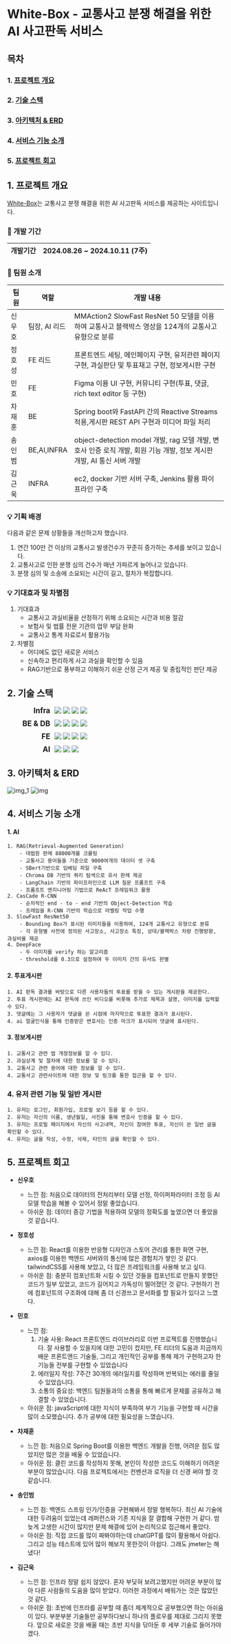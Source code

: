 
# White-Box - 교통사고 분쟁 해결을 위한 AI 사고판독 서비스

## 목차
### 1. [프로젝트 개요](#1-프로젝트-개요)
### 2. [기술 스택](#2-기술-스택)
### 3. [아키텍처 & ERD](#3-아키텍처--erd)
### 4. [서비스 기능 소개](#4-서비스-기능-소개)
### 5. [프로젝트 회고](#5-프로젝트-회고)

## 1. 프로젝트 개요
[White-Box](https://j11a104.p.ssafy.io/)는 교통사고 분쟁 해결을 위한 AI 사고판독 서비스를 제공하는 사이트입니다. 


###  📅 개발 기간
| 개발기간 | 2024.08.26 ~ 2024.10.11 (7주) |
|-|-|

###  👥 팀원 소개
| 팀원   | 역할        | 개발 내용                                                    |
|------|-----------|----------------------------------------------------------|
| 신우호 | 팀장, AI 리드    | MMAction2 SlowFast ResNet 50 모델을 이용하여 교통사고 블랙박스 영상을 124개의 교통사고 유형으로 분류 |
| 정호성 | FE 리드     | 프론트엔드 세팅, 메인페이지 구현, 유저관련 페이지 구현, 과실판단 및 투표재고 구현, 정보게시판 구현 |
| 민  호 | FE | Figma 이용 UI 구현, 커뮤니티 구현(투표, 댓글, rich text editor 등 구현) |
| 차재훈 | BE      | Spring boot와 FastAPI 간의 Reactive Streams 적용,게시판 REST API 구현과 미디어 파일 처리  |
| 송인범 | BE,AI,INFRA | object-detection model 개발, rag 모델 개발, 변호사 인증 로직 개발, 회원 기능 개발, 정보 게시판 개발, AI 통신 서버 개발|
| 김근욱 | INFRA | ec2, docker 기반 서버 구축, Jenkins 활용 파이프라인 구축 |


### 💡 기획 배경
다음과 같은 문제 상황들을 개선하고자 했습니다.

1. 연간 100만 건 이상의 교통사고 발생건수가 꾸준히 증가하는 추세를 보이고 있습니다.
2. 교통사고로 인한 분쟁 심의 건수가 매년 가파르게 늘어나고 있습니다.
3. 분쟁 심의 및 소송에 소요되는 시간이 길고, 절차가 복잡합니다.


### 💡 기대효과 및 차별점
1. 기대효과
    - 교통사고 과실비율을 산정하기 위해 소요되는 시간과 비용 절감
    - 보험사 및 법률 전문 기관의 업무 부담 완화
    - 교통사고 통계 자료로서 활용가능
2. 차별점
    - 어디에도 없던 새로운 서비스
    - 신속하고 편리하게 사고 과실을 확인할 수 있음
    - RAG기반으로 풍부하고 이해하기 쉬운 산정 근거 제공 및 중립적인 판단 제공

## 2. 기술 스택
<div style="display: flex; align-items: center; margin-bottom: 10px;">
  <span style="font-size:17px; font-weight:bold; text-align: right; width: 100px;">Infra</span>
  <div style="text-align: left; flex: 1; padding-left: 10px;">
    <img src="https://img.shields.io/badge/nginx-009639?style=for-the-badge&logo=nginx&logoColor=white">
    <img src="https://img.shields.io/badge/ec2-FF9900?style=for-the-badge&logo=amazon-ec2&logoColor=white">
    <img src="https://img.shields.io/badge/docker-2496ED?style=for-the-badge&logo=docker&logoColor=white">
    <img src="https://img.shields.io/badge/jenkins-D24939?style=for-the-badge&logo=jenkins&logoColor=white">
  </div>
</div>

<div style="display: flex; align-items: center; margin-bottom: 10px;">
  <span style="font-size:17px; font-weight:bold; text-align: right; width: 100px;">BE & DB</span>
  <div style="text-align: left; flex: 1; padding-left: 10px;">
    <img src="https://img.shields.io/badge/spring-6DB33F?style=for-the-badge&logo=spring&logoColor=white"> 
    <img src="https://img.shields.io/badge/springsecurity-6DB33F?style=for-the-badge&logo=springsecurity&logoColor=white">
    <img src="https://img.shields.io/badge/fastapi-009688?style=for-the-badge&logo=fastapi&logoColor=white">
    <img src="https://img.shields.io/badge/mysql-4479A1?style=for-the-badge&logo=mysql&logoColor=white">
  </div>
</div>

<div style="display: flex; align-items: center; margin-bottom: 10px;">
  <span style="font-size:17px; font-weight:bold; text-align: right; width: 100px;">FE</span>
  <div style="text-align: left; flex: 1; padding-left: 10px;">
    <img src="https://img.shields.io/badge/react-61DAFB?style=for-the-badge&logo=react&logoColor=black">
    <img src="https://img.shields.io/badge/node.js-339933?style=for-the-badge&logo=Node.js&logoColor=white">
    <img src="https://img.shields.io/badge/redux-764ABC?style=for-the-badge&logo=redux&logoColor=white">
    <img src="https://img.shields.io/badge/axios-5A29E4?style=for-the-badge&logo=axios&logoColor=white">
  </div>
</div>

<div style="display: flex; align-items: center; margin-bottom: 10px;">
  <span style="font-size:17px; font-weight:bold; text-align: right; width: 100px;">AI</span>
  <div style="text-align: left; flex: 1; padding-left: 10px;">
    <img src="https://img.shields.io/badge/pytorch-EE4C2C?style=for-the-badge&logo=pytorch&logoColor=white">
    <img src="https://img.shields.io/badge/langchain-1C3C3C?style=for-the-badge&logo=langchain&logoColor=white">
    <img src="https://img.shields.io/badge/openai-412991?style=for-the-badge&logo=openai&logoColor=white">
  </div>
</div>

## 3. 아키텍처 & ERD

<img src="readMeSrc/Architect.png" alt="img_1" style="max-width: 100%; height: auto;">
<img src="exec/Documents/ERD.png" alt="img" style="max-width: 100%; height: auto;">

## 4. 서비스 기능 소개
#### 1. AI
    1. RAG(Retrieval-Augmented Generation)
        - 대법원 판례 88000개를 크롤링
        - 교통사고 용어들을 기준으로 9000여개의 데이터 셋 구축
        - SBert기반으로 임베딩 파일 구축
        - Chroma DB 기반의 쿼리 탐색으로 유사 판례 제공
        - LangChain 기반의 파이프라인으로 LLM 질문 프롬프트 구축
        - 프롬프트 엔지니어링 기법으로 ReAcT 프레임워크 활용
    2. CasCade R-CNN
        - 순차적인 end - to - end 기반의 Object-Detection 학습
        - 프레임을 R-CNN 기반의 학습으로 라벨링 작업 수행
    3. SlowFast ResNet50
        - Bounding Box가 표시된 이미지들을 이용하여, 124개 교통사고 유형으로 분류
        - 각 유형별 사전에 정의된 사고장소, 사고장소 특징, 상대/블랙박스 차량 진행방향, 과실비율 제공
    4. DeepFace
        - 두 이미지를 verify 하는 알고리즘
        - threshold를 0.3으로 설정하여 두 이미지 간의 유사도 판별
     

#### 2. 투표게시판
    1. AI 판독 결과를 바탕으로 다른 사용자들의 투표를 받을 수 있는 게시판을 제공한다.
    2. 투표 게시판에는 AI 판독에 쓰인 비디오를 비롯해 추가로 제목과 설명, 이미지를 입력할 수 있다.
    3. 댓글에는 그 사용자가 댓글을 쓴 시점에 마지막으로 투표한 결과가 표시된다.
    4. ai 얼굴인식을 통해 인증받은 변호사는 인증 마크가 표시되어 댓글에 표시된다.

#### 3. 정보게시판
    1. 교통사고 관련 법 개정정보를 알 수 있다.
    2. 과실상계 및 절차에 대한 정보를 알 수 있다.
    3. 교통사고 관련 용어에 대한 정보를 알 수 있다.
    4. 교통사고 관련사이트에 대한 정보 및 링크를 통한 접근을 할 수 있다.

### 4. 유저 관련 기능 및 일반 게시판
    1. 유저는 로그인, 회원가입, 프로필 보기 등을 할 수 있다.
    2. 유저는 자신의 이름, 생년월일, 사진을 통해 변호사 인증을 할 수 있다.
    3. 유저는 프로필 페이지에서 자신의 사고내역, 자신이 참여한 투표, 자신이 쓴 일반 글을 확인할 수 있다.
    4. 유저는 글을 작성, 수정, 삭제, 타인의 글을 확인할 수 있다.

## 5. 프로젝트 회고
- **신우호**
  - 느낀 점: 처음으로 데이터의 전처리부터 모델 선정, 하이퍼파라미터 조정 등 AI 모델 학습을 해볼 수 있어서 정말 좋았습니다.
  - 아쉬운 점: 데이터 증강 기법을 적용하여 모델의 정확도를 높였으면 더 좋았을 것 같습니다.

- **정호성**
  - 느낀 점: React를 이용한 반응형 디자인과 스토어 관리를 통한 화면 구현, axios를 이용한 백엔드 서버와의 통신에 많은 경험치가 쌓인 것 같다. tailwindCSS를 사용해 보았고, 더 많은 프레임워크를 사용해 보고 싶다.
  - 아쉬운 점: 충분히 컴포넌트화 시킬 수 있던 것들을 컴포넌트로 만들지 못했던 코드가 일부 있었고, 코드가 길어지고 가독성이 떨어졌던 것 같다. 구현하기 전에 컴포넌트의 구조화에 대해 좀 더 신경쓰고 문서화를 할 필요가 있다고 느꼈다.

- **민호**
  - 느낀 점:
    1. 기술 사용: React 프론트엔드 라이브러리로 이번 프로젝트를 진행했습니다. 잘 사용할 수 있을지에 대한 고민이 컸지만, FE 리더의 도움과 지금까지 배운 프론트엔드 기술들, 그리고 개인적인 공부를 통해 제가 구현하고자 한 기능들 전부를 구현할 수 있었습니다
    2. 에러일지 작성: 7주간 30개의 에러일지를 작성하며 반복되는 에러를 줄일 수 있었습니다.
    3. 소통의 중요성: 백엔드 팀원들과의 소통을 통해 빠르게 문제를 공유하고 해결할 수 있었습니다.
  - 아쉬운 점: javaScript에 대한 지식이 부족하여 부가 기능을 구현할 때 시간을 많이 소모했습니다. 추가 공부에 대한 필요성을 느꼈습니다. 

- **차재훈**
  - 느낀 점: 처음으로 Spring Boot를 이용한 백엔드 개발을 진행, 어려운 점도 많았지만 많은 것을 배울 수 있었습니다.
  - 아쉬운 점: 클린 코드를 작성하지 못해, 본인이 작성한 코드도 이해하기 어려운 부분이 많았습니다. 다음 프로젝트에서는 컨벤션과 로직을 더 신경 써야 할 것 같습니다.

- **송인범**
  - 느낀 점: 백엔드 스프링 인가/인증을 구현해봐서 정말 행복하다. 최신 AI 기술에 대한 두려움이 있었는데 레퍼런스와 기존 지식을 잘 결합해 구현한 거 같다. 밤 늦게 고생한 시간이 많지만 문제 해결에 있어 논리적으로 접근해서 좋았다.
  - 아쉬운 점: 직접 코드를 많이 짜봐야하는데 chatGPT를 많이 활용해서 아쉽다. 그리고 성능 테스트에 있어 많이 해보지 못한것이 아쉽다. 그래도 jmeter는 해냈다!

- **김근욱**
  - 느낀 점: 인프라 정말 쉽지 않았다. 혼자 부딪혀 보려고했지만 어려운 부분이 많아 다른 사람들의 도움을 많이 받았다. 이러한 과정에서 배워가는 것은 많았던 것 같다.
  - 아쉬운 점: 초반에 인프라를 공부할 때 좀더 체계적으로 공부했으면 하는 아쉬움이 있다. 부분부분 기술들만 공부하다보니 하나의 플로우를 제대로 그리지 못했다. 앞으로 새로운 것을 배울 때는 초반 지식을 닦아둔 후 세부 기술로 들어가야겠다.
